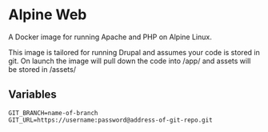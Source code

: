 # Alpine Web

A Docker image for running Apache and PHP on Alpine Linux.

This image is tailored for running Drupal and assumes your code is stored in git.  On launch the image will pull down the code into /app/ and assets will be stored in /assets/

## Variables

    GIT_BRANCH=name-of-branch
    GIT_URL=https://username:password@address-of-git-repo.git
